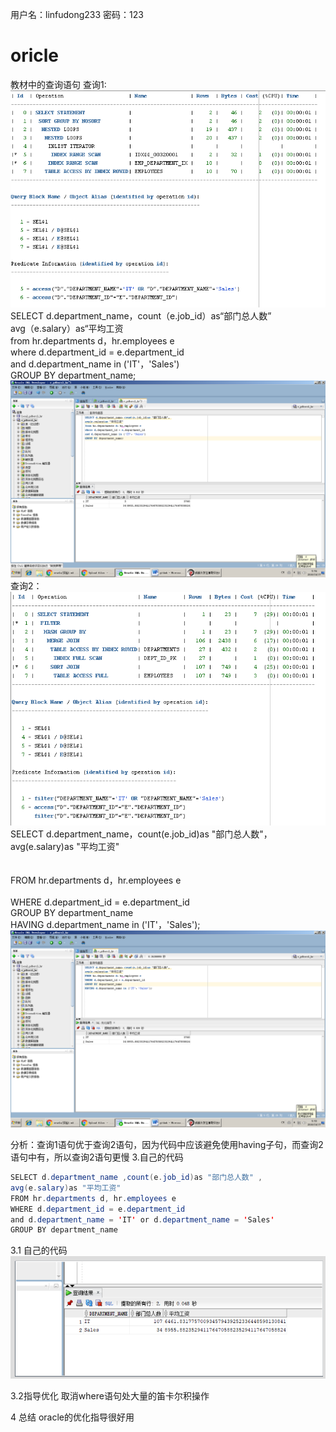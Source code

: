 用户名：linfudong233
密码：123


# oricle

教材中的查询语句
查询1:  
![image](https://github.com/lfd1109550635/oracle/blob/master/TEST1/1.png)<br>
SELECT d.department_name，count（e.job_id）as“部门总人数” <br>
avg（e.salary）as“平均工资<br>
from hr.departments d，hr.employees e<br>
where d.department_id = e.department_id<br>
and d.department_name in ('IT'，'Sales')<br>
GROUP BY department_name;<br>
![image](https://github.com/lfd1109550635/oracle/blob/master/TEST1/11.png)<br>
查询2：  
![image](https://github.com/lfd1109550635/oracle/blob/master/TEST1/2.png)<br>
SELECT d.department_name，count(e.job_id)as "部门总人数"，<br>
avg(e.salary)as "平均工资"<br><br><br>
FROM hr.departments d，hr.employees e<br><br>
WHERE d.department_id = e.department_id<br>
GROUP BY department_name<br>
HAVING d.department_name in ('IT'，'Sales');<br>
![image](https://github.com/lfd1109550635/oracle/blob/master/TEST1/22.png)<br>
   
分析：查询1语句优于查询2语句，因为代码中应该避免使用having子句，而查询2语句中有，所以查询2语句更慢
3.自己的代码
```java
SELECT d.department_name ,count(e.job_id)as "部门总人数" ,
avg(e.salary)as "平均工资"
FROM hr.departments d, hr.employees e
WHERE d.department_id = e.department_id
and d.department_name = 'IT' or d.department_name = 'Sales'
GROUP BY department_name 
```
3.1 自己的代码
![image](https://github.com/lfd1109550635/oricle/blob/master/test1/3.png)

3.2指导优化
取消where语句处大量的笛卡尔积操作

4  总结
oracle的优化指导很好用
